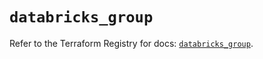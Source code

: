 # `databricks_group`

Refer to the Terraform Registry for docs: [`databricks_group`](https://registry.terraform.io/providers/databricks/databricks/1.46.0/docs/resources/group).
